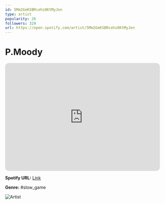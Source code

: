 ```yaml
---
id: 5Mm2GeKSBRcehz8KtMyJen
type: artist
popularity: 26
followers: 329
url: https://open.spotify.com/artist/5Mm2GeKSBRcehz8KtMyJen
---
```

# P.Moody

<iframe style="border-radius:12px" src="https://open.spotify.com/embed/artist/5Mm2GeKSBRcehz8KtMyJen" width="100%" height="352" frameBorder="0" allowfullscreen="" allow="autoplay; clipboard-write; encrypted-media; fullscreen; picture-in-picture" loading="lazy"></iframe>

**Spotify URL:** [Link](https://open.spotify.com/artist/5Mm2GeKSBRcehz8KtMyJen)

**Genre:**  #slow_game

![Artist](https://i.scdn.co/image/ab67616d0000b2737c6d29e1bc2e6540e3b08783)
